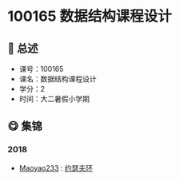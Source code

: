 # 100165 数据结构课程设计

## :rocket: 总述

* 课号：100165
* 课名：数据结构课程设计
* 学分：2
* 时间：大二暑假小学期

## :yum: 集锦

### 2018

* [Maoyao233](https://github.com/Maoyao233) : [约瑟夫环](https://github.com/Maoyao233/DataStructureVisualize)